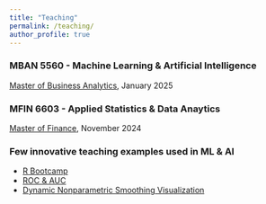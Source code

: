 ```yaml
---
title: "Teaching"
permalink: /teaching/
author_profile: true
---
```


### MBAN 5560 - Machine Learning & Artificial Intelligence 
[Master of Business Analytics](https://www.smu.ca/mban/index.html), January 2025
  
### MFIN 6603 - Applied Statistics & Data Anaytics
[Master of Finance](https://www.smu.ca/academics/sobey/master-of-finance.html), November 2024

### Few innovative teaching examples used in ML & AI
- [R Bootcamp](https://yaydede.github.io/Bootcamp_book/)
- [ROC & AUC](http://yaydede.github.io/files/tutorial0215.html)
- [Dynamic Nonparametric Smoothing Visualization](https://jzmtko-yigit-aydede.shinyapps.io/app_folder/) 
 
